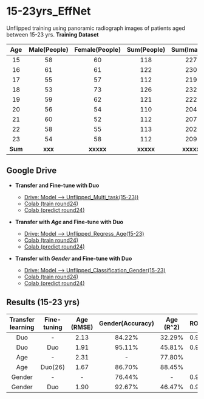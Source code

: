 # 15-23yrs_EffNet
Unflipped training using panoramic radiograph images of patients aged between 15-23 yrs.
**Training Dataset**

|  Age  | Male(People)  | Female(People)  | Sum(People)  |  Sum(Images) |
|:-----:|:-------------:|:---------------:|:------------:|:------------:|
|  15   |      58       |       60        |      118     |      227     |
|  16   |      61       |       61        |      122     |      230     |
|  17   |      55       |       57        |      112     |      219     |
|  18   |      53       |       73        |      126     |      232     |
|  19   |      59       |       62        |      121     |      222     |
|  20   |      56       |       54        |      110     |      204     |
|  21   |      60       |       52        |      112     |      207     |
|  22   |      58       |       55        |      113     |      202     |
|  23   |      54       |       58        |      112     |      209     |
|**Sum**|    **xxx**    |    **xxxxx**    |   **xxxxx**  |   **xxxxx**  |

## Google Drive
* **Transfer and Fine-tune with Duo**
  * [Drive: Model --> Unflipped_Multi_task(15-23))](https://drive.google.com/drive/u/0/folders/1_hdKLDWBX_E0QvL7J44P0DTG6xRfCxjW)
  * [Colab (train round24)](https://colab.research.google.com/drive/1cGdcc2TG4UnFWl8vpL8IIaQ4D_BI_YqA?usp=sharing)
  * [Colab (predict round24)](https://colab.research.google.com/drive/1GrPRzo9qlIRBH-3XHlfztdwYy_yjGOgW?usp=sharing)

* **Transfer with *Age* and Fine-tune with Duo**
  * [Drive: Model --> Unflipped_Regress_Age(15-23)]()
  * [Colab (train round24)]()
  * [Colab (predict round24)]()

* **Transfer with *Gender* and Fine-tune with Duo**
  * [Drive: Model --> Unflipped_Classification_Gender(15-23)](https://drive.google.com/drive/u/0/folders/1gSnNTp_DwS-gacctGDKAy0MGtKOMxsEk)
  * [Colab (train round24)](https://colab.research.google.com/drive/1IWbPIBj54gFIUorSzhH9h2reZbkuWS0M#scrollTo=RooqSdBc7QHC)
  * [Colab (predict round24)](https://colab.research.google.com/drive/129Ao2WLcP2PFBSo9-ZBjJSg_ex8I3SjL?usp=sharing)


## Results (15-23 yrs)
|  Transfer learning  | Fine-tuning  | Age (RMSE)  | Gender(Accuracy)  |  Age (R^2) |   ROC  | Epochs |
| :------------------:|:------------:|:-----------:|:-----------------:|:----------:|:------:|:------:|
|         Duo         |      -       |     2.13    |      84.22%       |   32.29%   |  0.95  |  4,000 |
|         Duo         |      Duo     |     1.91    |      95.11%       |   45.81%   |  0.99  |  3,250 |
|         Age         |      -       |     2.31    |        -          |   77.80%   |  |3,250 |
|         Age         |   Duo(26)    |     1.67    |      86.70%       |   88.45%   |  |3,250 |
|        Gender       |      -       |      -      |      76.44%       |     -      |  0.92  | 2,250 |
|        Gender       |     Duo      |     1.90    |      92.67%       |   46.47%   |   0.98  |4,250 |


